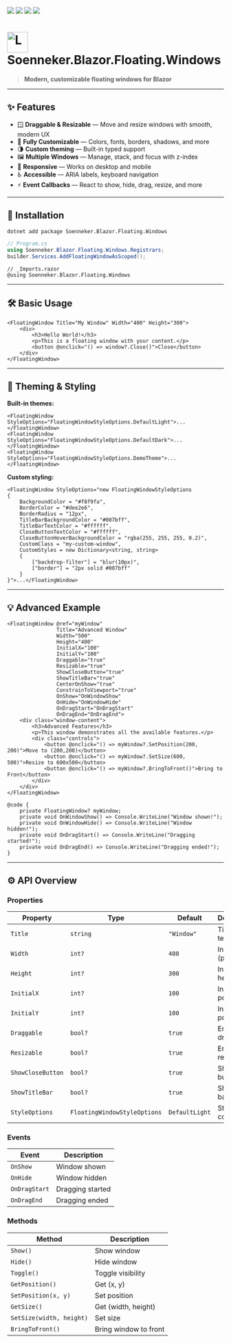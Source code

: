 ﻿[![](https://img.shields.io/nuget/v/soenneker.blazor.floating.windows.svg?style=for-the-badge)](https://www.nuget.org/packages/soenneker.blazor.floating.windows/)
[![](https://img.shields.io/github/actions/workflow/status/soenneker/soenneker.blazor.floating.windows/publish-package.yml?style=for-the-badge)](https://github.com/soenneker/soenneker.blazor.floating.windows/actions/workflows/publish-package.yml)
[![](https://img.shields.io/nuget/dt/soenneker.blazor.floating.windows.svg?style=for-the-badge)](https://www.nuget.org/packages/soenneker.blazor.floating.windows/)
[![](https://img.shields.io/badge/Demo-Live-blueviolet?style=for-the-badge&logo=github)](https://soenneker.github.io/soenneker.blazor.floating.windows/)

# <img src="https://user-images.githubusercontent.com/4441470/224455560-91ed3ee7-f510-4041-a8d2-3fc093025112.png" alt="Logo" width="48"/> Soenneker.Blazor.Floating.Windows

> **Modern, customizable floating windows for Blazor**

---


## ✨ Features

- 🪟 **Draggable & Resizable** — Move and resize windows with smooth, modern UX
- 🎨 **Fully Customizable** — Colors, fonts, borders, shadows, and more
- 🌗 **Custom theming** — Built-in typed support
- 🖼️ **Multiple Windows** — Manage, stack, and focus with z-index
- 📱 **Responsive** — Works on desktop and mobile
- ♿ **Accessible** — ARIA labels, keyboard navigation
- ⚡ **Event Callbacks** — React to show, hide, drag, resize, and more

---

## 🚀 Installation

```bash
dotnet add package Soenneker.Blazor.Floating.Windows
```

```csharp
// Program.cs
using Soenneker.Blazor.Floating.Windows.Registrars;
builder.Services.AddFloatingWindowAsScoped();
```

```razor
// _Imports.razor
@using Soenneker.Blazor.Floating.Windows
```

---

## 🛠️ Basic Usage

```razor
<FloatingWindow Title="My Window" Width="400" Height="300">
    <div>
        <h3>Hello World!</h3>
        <p>This is a floating window with your content.</p>
        <button @onclick="() => window?.Close()">Close</button>
    </div>
</FloatingWindow>
```

---

## 🎨 Theming & Styling

**Built-in themes:**
```razor
<FloatingWindow StyleOptions="FloatingWindowStyleOptions.DefaultLight">...</FloatingWindow>
<FloatingWindow StyleOptions="FloatingWindowStyleOptions.DefaultDark">...</FloatingWindow>
<FloatingWindow StyleOptions="FloatingWindowStyleOptions.DemoTheme">...</FloatingWindow>
```

**Custom styling:**
```razor
<FloatingWindow StyleOptions="new FloatingWindowStyleOptions
{
    BackgroundColor = "#f8f9fa",
    BorderColor = "#dee2e6",
    BorderRadius = "12px",
    TitleBarBackgroundColor = "#007bff",
    TitleBarTextColor = "#ffffff",
    CloseButtonTextColor = "#ffffff",
    CloseButtonHoverBackgroundColor = "rgba(255, 255, 255, 0.2)",
    CustomClass = "my-custom-window",
    CustomStyles = new Dictionary<string, string>
    {
        ["backdrop-filter"] = "blur(10px)",
        ["border"] = "2px solid #007bff"
    }
}">...</FloatingWindow>
```

---

## 💡 Advanced Example

```razor
<FloatingWindow @ref="myWindow"
                Title="Advanced Window"
                Width="500"
                Height="400"
                InitialX="100"
                InitialY="100"
                Draggable="true"
                Resizable="true"
                ShowCloseButton="true"
                ShowTitleBar="true"
                CenterOnShow="true"
                ConstrainToViewport="true"
                OnShow="OnWindowShow"
                OnHide="OnWindowHide"
                OnDragStart="OnDragStart"
                OnDragEnd="OnDragEnd">
    <div class="window-content">
        <h3>Advanced Features</h3>
        <p>This window demonstrates all the available features.</p>
        <div class="controls">
            <button @onclick="() => myWindow?.SetPosition(200, 200)">Move to (200,200)</button>
            <button @onclick="() => myWindow?.SetSize(600, 500)">Resize to 600x500</button>
            <button @onclick="() => myWindow?.BringToFront()">Bring to Front</button>
        </div>
    </div>
</FloatingWindow>

@code {
    private FloatingWindow? myWindow;
    private void OnWindowShow() => Console.WriteLine("Window shown!");
    private void OnWindowHide() => Console.WriteLine("Window hidden!");
    private void OnDragStart() => Console.WriteLine("Dragging started!");
    private void OnDragEnd() => Console.WriteLine("Dragging ended!");
}
```

---

## ⚙️ API Overview

### Properties
| Property | Type | Default | Description |
|----------|------|---------|-------------|
| `Title` | `string` | `"Window"` | Title bar text |
| `Width` | `int?` | `400` | Initial width (px) |
| `Height` | `int?` | `300` | Initial height (px) |
| `InitialX` | `int?` | `100` | Initial X position |
| `InitialY` | `int?` | `100` | Initial Y position |
| `Draggable` | `bool?` | `true` | Enable dragging |
| `Resizable` | `bool?` | `true` | Enable resizing |
| `ShowCloseButton` | `bool?` | `true` | Show close button |
| `ShowTitleBar` | `bool?` | `true` | Show title bar |
| `StyleOptions` | `FloatingWindowStyleOptions` | `DefaultLight` | Styling config |

### Events
| Event | Description |
|-------|-------------|
| `OnShow` | Window shown |
| `OnHide` | Window hidden |
| `OnDragStart` | Dragging started |
| `OnDragEnd` | Dragging ended |

### Methods
| Method | Description |
|--------|-------------|
| `Show()` | Show window |
| `Hide()` | Hide window |
| `Toggle()` | Toggle visibility |
| `GetPosition()` | Get (x, y) |
| `SetPosition(x, y)` | Set position |
| `GetSize()` | Get (width, height) |
| `SetSize(width, height)` | Set size |
| `BringToFront()` | Bring window to front |

